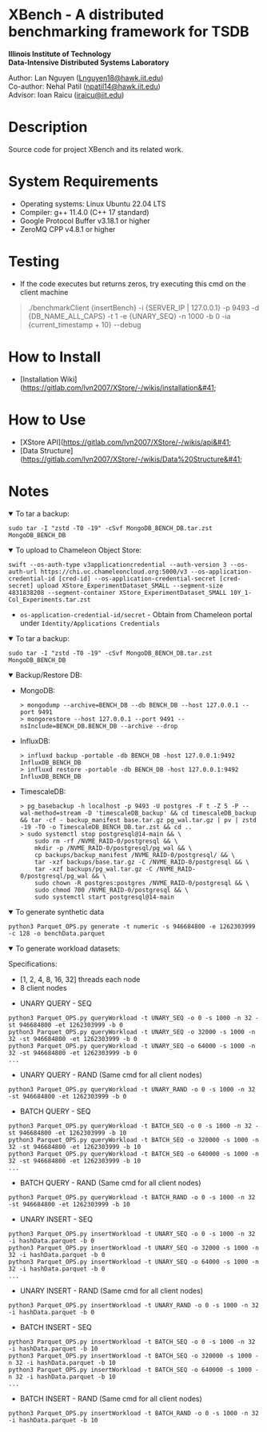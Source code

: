 # XBench - A distributed benchmarking framework for TSDB

**Illinois Institute of Technology**\
**Data-Intensive Distributed Systems Laboratory**

Author: Lan Nguyen (Lnguyen18@hawk.iit.edu)\
Co-author: Nehal Patil (npatil14@hawk.iit.edu)\
Advisor: Ioan Raicu (iraicu@iit.edu)

# Description
Source code for project XBench and its related work.

# System Requirements
* Operating systems: Linux Ubuntu 22.04 LTS
* Compiler: g++ 11.4.0 &#40;C++ 17 standard&#41;
* Google Protocol Buffer v3.18.1 or higher
* ZeroMQ CPP v4.8.1 or higher

# Testing
* If the code executes but returns zeros, try executing this cmd on the client machine
> ./benchmarkClient {insertBench} -i {SERVER_IP | 127.0.0.1} -p 9493 -d {DB_NAME_ALL_CAPS} -t 1 -e {UNARY_SEQ} -n 1000 -b 0 -ia {current_timestamp + 10} --debug

# How to Install
* [Installation Wiki]&#40;https://gitlab.com/lvn2007/XStore/-/wikis/installation&#41;

# How to Use
* [XStore API]&#40;https://gitlab.com/lvn2007/XStore/-/wikis/api&#41;
* [Data Structure]&#40;https://gitlab.com/lvn2007/XStore/-/wikis/Data%20Structure&#41;


[//]: # (This work has been published to:)

[//]: # ()
[//]: # (<details open><summary>Accelerating CRUD with Chrono Dilation for Time-Series Storage Systems:</summary>)

[//]: # ()
[//]: # (```)

[//]: # (Lan Nguyen, Ioan Raicu.)

[//]: # (“Accelerating CRUD with Chrono Dilation for Time-Series Storage Systems”,)

[//]: # (IEEE/ACM Supercomputing/SC 2023)

[//]: # (```)

[//]: # ()
[//]: # (* Poster: [Link to Poster]&#40;https://sc23.supercomputing.org/proceedings/src_poster/poster_files/spostg124s3-file1.pdf&#41;)

[//]: # (* 2-page Summary: [Link to Extended Abstract]&#40;https://sc23.supercomputing.org/proceedings/src_poster/poster_files/spostg124s3-file2.pdf&#41;)

[//]: # (* Presentation: [Link to Presentation]&#40;https://youtu.be/kYd0wFB3Zec&#41;)

[//]: # ()
[//]: # (</details>)

[//]: # ()
[//]: # (# System Requirements)

[//]: # (* Operating systems: Linux Ubuntu 22.04 LTS)

[//]: # (* Compiler: g++ 11.4.0 &#40;C++ 17 standard&#41;)

[//]: # (* Google Protocol Buffer v3.18.1 or higher)

[//]: # (* ZeroMQ CPP v4.8.1 or higher)

[//]: # ()
[//]: # (# How to Install)

[//]: # (* [Installation Wiki]&#40;https://gitlab.com/lvn2007/XStore/-/wikis/installation&#41;)

[//]: # ()
[//]: # (# How to Use)

[//]: # (* [XStore API]&#40;https://gitlab.com/lvn2007/XStore/-/wikis/api&#41;)

[//]: # (* [Data Structure]&#40;https://gitlab.com/lvn2007/XStore/-/wikis/Data%20Structure&#41;)

# Notes

<details open><summary>To tar a backup:</summary>

```console
sudo tar -I "zstd -T0 -19" -cSvf MongoDB_BENCH_DB.tar.zst MongoDB_BENCH_DB
```

</details>

<details open><summary>To upload to Chameleon Object Store:</summary>

```console
swift --os-auth-type v3applicationcredential --auth-version 3 --os-auth-url https://chi.uc.chameleoncloud.org:5000/v3 --os-application-credential-id [cred-id] --os-application-credential-secret [cred-secret] upload XStore_ExperimentDataset_SMALL --segment-size 4831838208 --segment-container XStore_ExperimentDataset_SMALL 10Y_1-Col_Experiments.tar.zst
```

* `os-application-credential-id/secret` - Obtain from Chameleon portal under `Identity/Applications Credentials`

</details>

<details open><summary>To tar a backup:</summary>

```console
sudo tar -I "zstd -T0 -19" -cSvf MongoDB_BENCH_DB.tar.zst MongoDB_BENCH_DB
```

</details>

<details open><summary>Backup/Restore DB:</summary>

* MongoDB:
    ```console
    > mongodump --archive=BENCH_DB --db BENCH_DB --host 127.0.0.1 --port 9491
    > mongorestore --host 127.0.0.1 --port 9491 --nsInclude=BENCH_DB.BENCH_DB --archive --drop
    ```

* InfluxDB:
    ```console
    > influxd backup -portable -db BENCH_DB -host 127.0.0.1:9492 InfluxDB_BENCH_DB
    > influxd restore -portable -db BENCH_DB -host 127.0.0.1:9492 InfluxDB_BENCH_DB
    ```

* TimescaleDB:
    ```console
    > pg_basebackup -h localhost -p 9493 -U postgres -F t -Z 5 -P --wal-method=stream -D 'timescaleDB_backup' && cd timescaleDB_backup && tar -cf - backup_manifest base.tar.gz pg_wal.tar.gz | pv | zstd -19 -T0 -o TimescaleDB_BENCH_DB.tar.zst && cd ..
    > sudo systemctl stop postgresql@14-main && \
        sudo rm -rf /NVME_RAID-0/postgresql && \
        mkdir -p /NVME_RAID-0/postgresql/pg_wal && \
        cp backups/backup_manifest /NVME_RAID-0/postgresql/ && \
        tar -xzf backups/base.tar.gz -C /NVME_RAID-0/postgresql && \
        tar -xzf backups/pg_wal.tar.gz -C /NVME_RAID-0/postgresql/pg_wal && \
        sudo chown -R postgres:postgres /NVME_RAID-0/postgresql && \
        sudo chmod 700 /NVME_RAID-0/postgresql && \
        sudo systemctl start postgresql@14-main
    ```
</details>

<details open><summary>To generate synthetic data</summary>

```console
python3 Parquet_OPS.py generate -t numeric -s 946684800 -e 1262303999 -c 128 -o benchData.parquet
```

</details>

<details open><summary>To generate workload datasets:</summary>

Specifications:
- [1, 2, 4, 8, 16, 32] threads each node
- 8 client nodes

* UNARY QUERY - SEQ
```console
python3 Parquet_OPS.py queryWorkload -t UNARY_SEQ -o 0 -s 1000 -n 32 -st 946684800 -et 1262303999 -b 0
python3 Parquet_OPS.py queryWorkload -t UNARY_SEQ -o 32000 -s 1000 -n 32 -st 946684800 -et 1262303999 -b 0
python3 Parquet_OPS.py queryWorkload -t UNARY_SEQ -o 64000 -s 1000 -n 32 -st 946684800 -et 1262303999 -b 0
...
```

* UNARY QUERY - RAND (Same cmd for all client nodes)
```console
python3 Parquet_OPS.py queryWorkload -t UNARY_RAND -o 0 -s 1000 -n 32 -st 946684800 -et 1262303999 -b 0
```

* BATCH QUERY - SEQ
```console
python3 Parquet_OPS.py queryWorkload -t BATCH_SEQ -o 0 -s 1000 -n 32 -st 946684800 -et 1262303999 -b 10
python3 Parquet_OPS.py queryWorkload -t BATCH_SEQ -o 320000 -s 1000 -n 32 -st 946684800 -et 1262303999 -b 10
python3 Parquet_OPS.py queryWorkload -t BATCH_SEQ -o 640000 -s 1000 -n 32 -st 946684800 -et 1262303999 -b 10
...
```

* BATCH QUERY - RAND (Same cmd for all client nodes)
```console
python3 Parquet_OPS.py queryWorkload -t BATCH_RAND -o 0 -s 1000 -n 32 -st 946684800 -et 1262303999 -b 10
```

* UNARY INSERT - SEQ
```console
python3 Parquet_OPS.py insertWorkload -t UNARY_SEQ -o 0 -s 1000 -n 32 -i hashData.parquet -b 0
python3 Parquet_OPS.py insertWorkload -t UNARY_SEQ -o 32000 -s 1000 -n 32 -i hashData.parquet -b 0
python3 Parquet_OPS.py insertWorkload -t UNARY_SEQ -o 64000 -s 1000 -n 32 -i hashData.parquet -b 0
...
```

* UNARY INSERT - RAND (Same cmd for all client nodes)
```console
python3 Parquet_OPS.py insertWorkload -t UNARY_RAND -o 0 -s 1000 -n 32 -i hashData.parquet -b 0
```

* BATCH INSERT - SEQ
```console
python3 Parquet_OPS.py insertWorkload -t BATCH_SEQ -o 0 -s 1000 -n 32 -i hashData.parquet -b 10
python3 Parquet_OPS.py insertWorkload -t BATCH_SEQ -o 320000 -s 1000 -n 32 -i hashData.parquet -b 10
python3 Parquet_OPS.py insertWorkload -t BATCH_SEQ -o 640000 -s 1000 -n 32 -i hashData.parquet -b 10
...
```

* BATCH INSERT - RAND (Same cmd for all client nodes)
```console
python3 Parquet_OPS.py insertWorkload -t BATCH_RAND -o 0 -s 1000 -n 32 -i hashData.parquet -b 10
```

</details>
